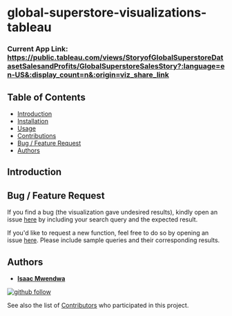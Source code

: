 # global-superstore-visualizations-tableau

### Current App Link: https://public.tableau.com/views/StoryofGlobalSuperstoreDatasetSalesandProfits/GlobalSuperstoreSalesStory?:language=en-US&:display_count=n&:origin=viz_share_link

## Table of Contents
* [Introduction](#Introduction)
* [Installation](#Installation)
* [Usage](#Usage)
* [Contributions](#Contributions)
* [Bug / Feature Request](#Bug--Feature-Request)
* [Authors](#Authors)

## Introduction

## Bug / Feature Request
If you find a bug (the visualization gave undesired results), kindly open an issue [here](https://github.com/IsaacMwendwa/global-superstore-visualizations-tableau/issues/new) by including your search query and the expected result.

If you'd like to request a new function, feel free to do so by opening an issue [here](https://github.com/IsaacMwendwa/global-superstore-visualizations-tableau/issues/new). Please include sample queries and their corresponding results.


## Authors

* **[Isaac Mwendwa](https://github.com/IsaacMwendwa)**
    
[![github follow](https://img.shields.io/github/followers/IsaacMwendwa?label=Follow_on_GitHub)](https://github.com/IsaacMwendwa)


See also the list of [Contributors](https://github.com/IsaacMwendwa/global-superstore-visualizations-tableau/contributors) who participated in this project.

